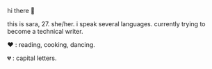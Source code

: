 hi there 👋

this is sara, 27. she/her. i speak several languages. currently trying to become a technical writer. 


:hearts: : reading, cooking, dancing.

:broken_heart: : capital letters. 

<!--
**saravillar/saravillar** is a ✨ _special_ ✨ repository because its `README.md` (this file) appears on your GitHub profile.
-->
